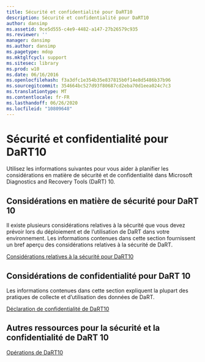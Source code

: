```yaml
---
title: Sécurité et confidentialité pour DaRT10
description: Sécurité et confidentialité pour DaRT10
author: dansimp
ms.assetid: 9ce5d555-c4e9-4482-a147-27b26579c935
ms.reviewer: ''
manager: dansimp
ms.author: dansimp
ms.pagetype: mdop
ms.mktglfcycl: support
ms.sitesec: library
ms.prod: w10
ms.date: 06/16/2016
ms.openlocfilehash: f3a3dfc1e354b35e837815b0f14e8d5486b37b96
ms.sourcegitcommit: 354664bc527d93f80687cd2eba70d1eea024c7c3
ms.translationtype: MT
ms.contentlocale: fr-FR
ms.lasthandoff: 06/26/2020
ms.locfileid: "10809648"
---
```

# Sécurité et confidentialité pour DaRT10


Utilisez les informations suivantes pour vous aider à planifier les considérations en matière de sécurité et de confidentialité dans Microsoft Diagnostics and Recovery Tools (DaRT) 10.

## Considérations en matière de sécurité pour DaRT 10


Il existe plusieurs considérations relatives à la sécurité que vous devez prévoir lors du déploiement et de l’utilisation de DaRT dans votre environnement. Les informations contenues dans cette section fournissent un bref aperçu des considérations relatives à la sécurité de DaRT.

[Considérations relatives à la sécurité pour DaRT10](security-considerations-for-dart-10.md)

## Considérations de confidentialité pour DaRT 10


Les informations contenues dans cette section expliquent la plupart des pratiques de collecte et d’utilisation des données de DaRT.

[Déclaration de confidentialité de DaRT10](dart-10-privacy-statement.md)

## Autres ressources pour la sécurité et la confidentialité de DaRT 10


[Opérations de DaRT10](operations-for-dart-10.md)

 

 





